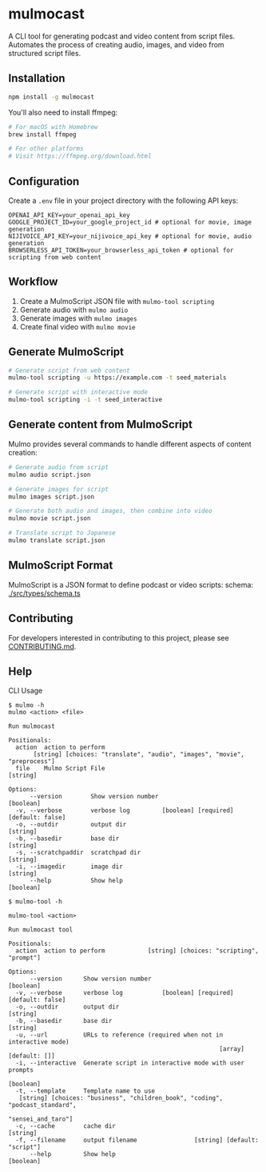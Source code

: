 # mulmocast

A CLI tool for generating podcast and video content from script files. Automates the process of creating audio, images, and video from structured script files.

## Installation

```bash
npm install -g mulmocast
```

You'll also need to install ffmpeg:
```bash
# For macOS with Homebrew
brew install ffmpeg

# For other platforms
# Visit https://ffmpeg.org/download.html
```

## Configuration

Create a `.env` file in your project directory with the following API keys:

```
OPENAI_API_KEY=your_openai_api_key
GOOGLE_PROJECT_ID=your_google_project_id # optional for movie, image generation
NIJIVOICE_API_KEY=your_nijivoice_api_key # optional for movie, audio generation
BROWSERLESS_API_TOKEN=your_browserless_api_token # optional for scripting from web content
```

## Workflow

1. Create a MulmoScript JSON file with `mulmo-tool scripting`
2. Generate audio with `mulmo audio`
3. Generate images with `mulmo images` 
4. Create final video with `mulmo movie`

## Generate MulmoScript

```bash
# Generate script from web content
mulmo-tool scripting -u https://example.com -t seed_materials

# Generate script with interactive mode
mulmo-tool scripting -i -t seed_interactive
```

## Generate content from MulmoScript

Mulmo provides several commands to handle different aspects of content creation:

```bash
# Generate audio from script
mulmo audio script.json

# Generate images for script
mulmo images script.json

# Generate both audio and images, then combine into video
mulmo movie script.json

# Translate script to Japanese
mulmo translate script.json
```

## MulmoScript Format

MulmoScript is a JSON format to define podcast or video scripts:
schema: [./src/types/schema.ts](./src/types/schema.ts)


## Contributing

For developers interested in contributing to this project, please see [CONTRIBUTING.md](./CONTRIBUTING.md).

## Help

CLI Usage

```
$ mulmo -h
mulmo <action> <file>

Run mulmocast

Positionals:
  action  action to perform
       [string] [choices: "translate", "audio", "images", "movie", "preprocess"]
  file    Mulmo Script File                                             [string]

Options:
      --version        Show version number                             [boolean]
  -v, --verbose        verbose log         [boolean] [required] [default: false]
  -o, --outdir         output dir                                       [string]
  -b, --basedir        base dir                                         [string]
  -s, --scratchpaddir  scratchpad dir                                   [string]
  -i, --imagedir       image dir                                        [string]
      --help           Show help                                       [boolean]

```

```
$ mulmo-tool -h

mulmo-tool <action>

Run mulmocast tool

Positionals:
  action  action to perform            [string] [choices: "scripting", "prompt"]

Options:
      --version      Show version number                               [boolean]
  -v, --verbose      verbose log           [boolean] [required] [default: false]
  -o, --outdir       output dir                                         [string]
  -b, --basedir      base dir                                           [string]
  -u, --url          URLs to reference (required when not in interactive mode)
                                                           [array] [default: []]
  -i, --interactive  Generate script in interactive mode with user prompts
                                                                       [boolean]
  -t, --template     Template name to use
   [string] [choices: "business", "children_book", "coding", "podcast_standard",
                                                              "sensei_and_taro"]
  -c, --cache        cache dir                                          [string]
  -f, --filename     output filename                [string] [default: "script"]
      --help         Show help                                         [boolean]
```
